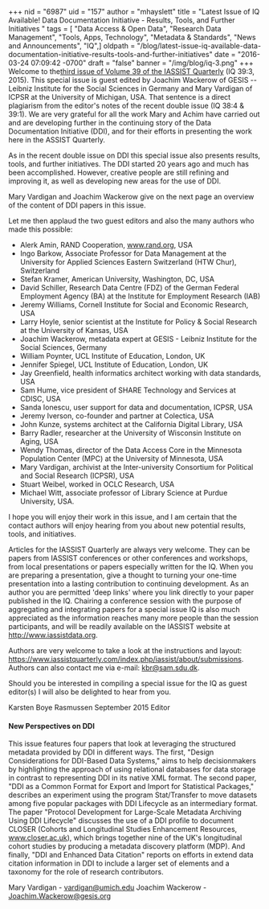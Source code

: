 +++
nid = "6987"
uid = "157"
author = "mhayslett"
title = "Latest Issue of IQ Available!  Data Documentation Initiative - Results, Tools, and  Further Initiatives "
tags = [ "Data Access & Open Data", "Research Data Management", "Tools, Apps, Technology", "Metadata & Standards", "News and Announcements", "IQ",]
oldpath = "/blog/latest-issue-iq-available-data-documentation-initiative-results-tools-and-further-initiatives"
date = "2016-03-24 07:09:42 -0700"
draft = "false"
banner = "/img/blog/iq-3.png"
+++
Welcome to the[third issue of Volume 39 of the IASSIST
Quarterly](http://iassistdata.org/iq/issue/39/3 "3") (IQ 39:3, 2015).
This special issue is guest edited by Joachim Wackerow of GESIS --
Leibniz Institute for the Social Sciences in Germany and Mary Vardigan
of ICPSR at the University of Michigan, USA. That sentence is a direct
plagiarism from the editor's notes of the recent double issue (IQ 38:4 &
39:1). We are very grateful for all the work Mary and Achim have carried
out and are developing further in the continuing story of the Data
Documentation Initiative (DDI), and for their efforts in presenting the
work here in the ASSIST Quarterly.

As in the recent double issue on DDI this special issue also presents
results, tools, and further initiatives. The DDI started 20 years ago
and much has been accomplished. However, creative people are still
refining and improving it, as well as developing new areas for the use
of DDI.

Mary Vardigan and Joachim Wackerow give on the next page an overview of
the content of DDI papers in this issue.

Let me then applaud the two guest editors and also the many authors who
made this possible:

-   Alerk Amin, RAND Cooperation, www.rand.org, USA
-   Ingo Barkow, Associate Professor for Data Management at the
    University for Applied Sciences Eastern Switzerland (HTW Chur),
    Switzerland
-   Stefan Kramer, American University, Washington, DC, USA
-   David Schiller, Research Data Centre (FDZ) of the German Federal
    Employment Agency (BA) at the Institute for Employment Research
    (IAB)
-   Jeremy Williams, Cornell Institute for Social and Economic Research,
    USA
-   Larry Hoyle, senior scientist at the Institute for Policy & Social
    Research at the University of Kansas, USA
-   Joachim Wackerow, metadata expert at GESIS - Leibniz Institute for
    the Social Sciences, Germany
-   William Poynter, UCL Institute of Education, London, UK
-   Jennifer Spiegel, UCL Institute of Education, London, UK
-   Jay Greenfield, health informatics architect working with data
    standards, USA
-   Sam Hume, vice president of SHARE Technology and Services at CDISC,
    USA
-   Sanda Ionescu, user support for data and documentation, ICPSR, USA
-   Jeremy Iverson, co-founder and partner at Colectica, USA
-   John Kunze, systems architect at the California Digital Library, USA
-   Barry Radler, researcher at the University of Wisconsin Institute on
    Aging, USA
-   Wendy Thomas, director of the Data Access Core in the Minnesota
    Population Center (MPC) at the University of Minnesota, USA
-   Mary Vardigan, archivist at the Inter-university Consortium for
    Political and Social Research (ICPSR), USA
-   Stuart Weibel, worked in OCLC Research, USA
-   Michael Witt, associate professor of Library Science at Purdue
    University, USA.

I hope you will enjoy their work in this issue, and I am certain that
the contact authors will enjoy hearing from you
about new potential results, tools, and initiatives.

Articles for the IASSIST Quarterly are always very welcome. They can be
papers from IASSIST conferences or other
conferences and workshops, from local presentations or papers especially
written for the IQ. When you are preparing
a presentation, give a thought to turning your one-time presentation
into a lasting contribution to continuing development. As an author you
are permitted 'deep links' where you link directly to your paper
published in the IQ. Chairing a conference session with the purpose of
aggregating and integrating papers for a special issue IQ is also much
appreciated as the information reaches many more people than the session
participants, and will be readily available on the IASSIST website at
http://www.iassistdata.org.

Authors are very welcome to take a look at the instructions and layout: <https://www.iassistquarterly.com/index.php/iassist/about/submissions>. Authors can also contact
me via e-mail: kbr@sam.sdu.dk.

Should you be interested in compiling a special issue for the IQ as
guest editor(s) I will also be delighted to hear from you.

Karsten Boye Rasmussen
September 2015
Editor

#### New Perspectives on DDI

This issue features four papers that look at leveraging the structured metadata provided by DDI in different ways. The first, "Design Considerations for DDI-Based Data Systems," aims to help decisionmakers by highlighting the approach of using relational databases for data storage in contrast to representing DDI in its native XML format. The second paper, "DDI as a Common Format for Export and Import for Statistical Packages," describes an experiment using the program Stat/Transfer to move datasets among five popular packages with DDI Lifecycle as an intermediary format. The paper "Protocol Development for Large-Scale Metadata Archiving Using DDI Lifecycle" discusses the use of a DDI profile to document CLOSER (Cohorts and Longitudinal Studies Enhancement Resources, www.closer.ac.uk), which brings together nine of the UK's longitudinal cohort studies by producing a metadata discovery platform (MDP). And finally, "DDI and Enhanced Data Citation" reports on efforts in extend data citation information in DDI to include a larger set of elements and a taxonomy for the role of research contributors.

Mary Vardigan - vardigan@umich.edu
Joachim Wackerow - Joachim.Wackerow@gesis.org
